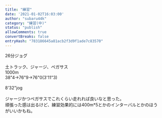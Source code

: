 ```yaml
---
title: "練習"
date: '2021-01-02T16:03:00'
author: "subaru44k"
category: "練習(中)"
status: "publish"
allowComments: true
convertBreaks: false
entryHash: "783186645a81acb2f3d9f1ade7c83570"
---
```

26分ジョグ<br>
<br>
土トラック、ジャージ、ペガサス<br>
1000m<br>
38"4→76"9→76"0(3'11"3)<br>
<br>
8'32"jog<br>
<br>
ジャージかつペガサスでこれくらい走れれば良いなと思った。<br>
頑張った感は出るけど、練習効果的には400m*5とかのインターバルとかのほうがいいかもね。
